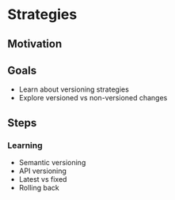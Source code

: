 # Strategies

## Motivation

## Goals

* Learn about versioning strategies
* Explore versioned vs non-versioned changes

## Steps

### Learning

* Semantic versioning
* API versioning
* Latest vs fixed
* Rolling back
